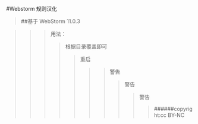 #Webstorm 规则汉化

>##基于 WebStorm 11.0.3

>>>用法：
>>>>根据目录覆盖即可
>>>>>重启
>>>>>>
>>>>>>>警告
>>>>>>>>警告
>>>>>>>>>警告
>>>>>>>>>>######copyright:cc BY-NC
